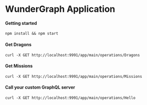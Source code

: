 # WunderGraph Application

#### Getting started

```shell
npm install && npm start
```

#### Get Dragons

```shell
curl -X GET http://localhost:9991/app/main/operations/Dragons
```

#### Get Missions

```shell
curl -X GET http://localhost:9991/app/main/operations/Missions
```

#### Call your custom GraphQL server

```shell
curl -X GET http://localhost:9991/app/main/operations/Hello
```
